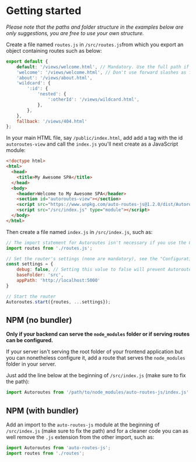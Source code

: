 # Getting started
*Please note that the paths and folder structure in the examples below are only suggestions, you are free to use your own structure.*

Create a file named `routes.js` in `/src/routes.js`from which you export an object containing routes such as below:
```javascript
export default {
    default: '/views/welcome.html', // Mandatory. Use the full path if the backend doesn't serve this file by default
    'welcome': '/views/welcome.html', // Don't use forward slashes as first character of the route name, i.e. don't use '/welcome'
    'about': '/views/about.html',
    'wildcard': {
        ':id': {
            'nested': {
                ':otherId': '/views/wildcard.html',
            },
        },
    },
    fallback: '/views/404.html'
};
```

In your main HTML file, say `/public/index.html`, add add a tag with the id `autoroutes-view` and call the `index.js` you'll next create as a JavaScript module:

```html
<!doctype html>
<html>
  <head>
    <title>My Awesome SPA</title>
  </head>
  <body>
    <header>Welcome to My Awesome SPA</header>
    <section id="autoroutes-view"></section>
    <script src="https://www.unpkg.com/auto-routes-js@1.2.0/dist/Autoroutes-v1.2.0.min.js" type="module"></script>
    <script src="/src/index.js" type="module"></script>
  </body>
</html>
```

Then create a file named `index.js` in `/src/index.js`, such as:

```javascript
// The import statement for Autoroutes isn't necessary if you use the CDN version
import routes from './routes.js';

// Set the router's settings (none are mandatory), see the "Configuration" section further below
const settings = {
    debug: false, // Setting this value to false will prevent Autoroutes to log anything, useful for production environments
    baseFolder: 'src',
    appPath: 'http://localhost:5000'
}

// Start the router
Autoroutes.start({routes, ...settings});
```

## NPM (no bundler)
**Only if your backend can serve the `node_modules` folder or if serving routes can be configured.**

If your server isn't serving the root folder of your frontend application but you can nonetheless configure it, add a route that serves the `node_modules` folder in your server.

Just add the line below at the beginning of `/src/index.js` (make sure to fix the path):
```javascript
import Autoroutes from '/path/to/node_modules/auto-routes-js/index.js';
```


## NPM (with bundler)
Add an import to the `auto-routes-js` module at the beginning of `/src/index.js` (make sure to fix the path) and for a cleaner code you can as well remove the `.js` extension from the other import, such as:
```javascript
import Autoroutes from 'auto-routes-js';
import routes from './routes';
```